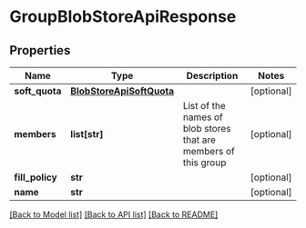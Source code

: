 # GroupBlobStoreApiResponse

## Properties

| Name            | Type                                                  | Description                                                     | Notes      |
| --------------- | ----------------------------------------------------- | --------------------------------------------------------------- | ---------- |
| **soft_quota**  | [**BlobStoreApiSoftQuota**](BlobStoreApiSoftQuota.md) |                                                                 | [optional] |
| **members**     | **list[str]**                                         | List of the names of blob stores that are members of this group | [optional] |
| **fill_policy** | **str**                                               |                                                                 | [optional] |
| **name**        | **str**                                               |                                                                 | [optional] |

[[Back to Model list]](../README.md#documentation-for-models) [[Back to API list]](../README.md#documentation-for-api-endpoints) [[Back to README]](../README.md)

